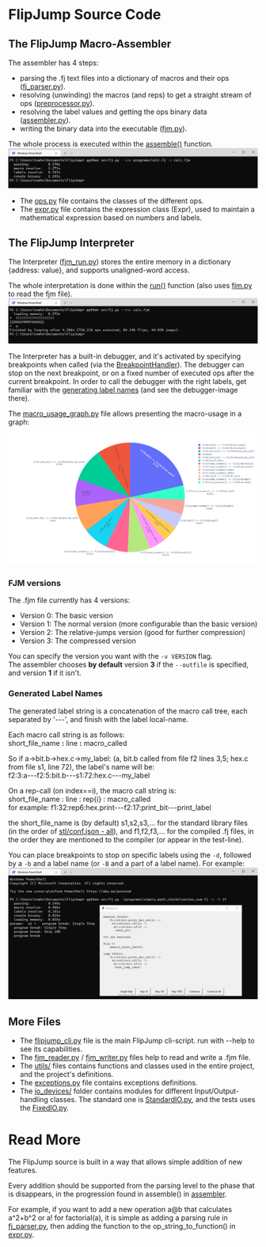 # FlipJump Source Code

## The FlipJump Macro-Assembler

The assembler has 4 steps:
- parsing the .fj text files into a dictionary of macros and their ops ([fj_parser.py](assembler/fj_parser.py)).
- resolving (unwinding) the macros (and reps) to get a straight stream of ops ([preprocessor.py](assembler/preprocessor.py)).
- resolving the label values and getting the ops binary data ([assembler.py](assembler/assembler.py)). 
- writing the binary data into the executable ([fjm.py](fjm/fjm_reader.py)).

The whole process is executed within the [assemble()](assembler/assembler.py) function.
![Assembly of calc.fj](../res/calc__asm.jpg)

- The [ops.py](inner_classes/ops.py) file contains the classes of the different ops.
- The [expr.py](inner_classes/expr.py) file contains the expression class (Expr), used to maintain a mathematical expression based on numbers and labels.

## The FlipJump Interpreter

The Interpreter ([fjm_run.py](interpretter/fjm_run.py)) stores the entire memory in a dictionary {address: value}, and supports unaligned-word access. 

The whole interpretation is done within the [run()](interpretter/fjm_run.py) function (also uses [fjm.py](fjm/fjm_reader.py) to read the fjm file).
![Running the compiled calculator](../res/calc__run.jpg)

The Interpreter has a built-in debugger, and it's activated by specifying breakpoints when called (via the [BreakpointHandler](debugging/breakpoints.py)).
The debugger can stop on the next breakpoint, or on a fixed number of executed ops after the current breakpoint.
In order to call the debugger with the right labels, get familiar with the [generating label names](README.md#Generated-Label-Names) (and see the debugger-image there).

The [macro_usage_graph.py](debugging/macro_usage_graph.py) file allows presenting the macro-usage in a graph:
![The macro-usage statistics of calc.fj](../res/calc_stats.png)

### FJM versions

The .fjm file currently has 4 versions:

- Version 0: The basic version
- Version 1: The normal version (more configurable than the basic version)
- Version 2: The relative-jumps version (good for further compression)
- Version 3: The compressed version

You can specify the version you want with the `-v VERSION` flag.<br>
The assembler chooses **by default** version **3** if the `--outfile` is specified, and version **1** if it isn't. 

### Generated Label Names

The generated label string is a concatenation of the macro call tree, each separated by '---', and finish with the label local-name.

Each macro call string is as follows:\
short_file_name **:** line **:** macro_called

So if a->bit.b->hex.c->my_label: (a, bit.b called from file f2 lines 3,5; hex.c from file s1, line 72), the label's name will be:\
f2:3:a---f2:5:bit.b---s1:72:hex.c---my_label

On a rep-call (on index==i), the macro call string is:\
short_file_name : line : rep{i} : macro_called\
for example: f1:32:rep6:hex.print---f2:17:print_bit---print_label

the short_file_name is (by default) s1,s2,s3,... for the standard library files (in the order of [stl/conf.json - all](stl/conf.json)),
and f1,f2,f3,... for the compiled .fj files, in the order they are mentioned to the compiler (or appear in the test-line).

You can place breakpoints to stop on specific labels using the `-d`, followed by a  `-b` and a label name (or `-B` and a part of a label name). For example:
![Debugging Demo](../res/breakpoint.jpg)

## More Files

- The [flipjump_cli.py](flipjump_cli.py) file is the main FlipJump cli-script. run with --help to see its capabilities.
- The [fjm_reader.py](fjm/fjm_reader.py) / [fjm_writer.py](fjm/fjm_writer.py) files help to read and write a .fjm file.
- The [utils/](utils/) files contains functions and classes used in the entire project, and the project's definitions.
- The [exceptions.py](inner_classes/exceptions.py) file contains exceptions definitions.
- The [io_devices/](io_devices) folder contains modules for different Input/Output-handling classes. The standard one is [StandardIO.py](io_devices/StandardIO.py), and the tests uses the [FixedIO.py](io_devices/FixedIO.py).


# Read More

The FlipJump source is built in a way that allows simple addition of new features.

Every addition should be supported from the parsing level to the phase that is disappears, in the progression found in assemble() in [assembler](assembler/assembler.py).

For example, if you want to add a new operation a@b that calculates a^2+b^2 or a! for factorial(a), it is simple as adding a parsing rule in [fj_parser.py](assembler/fj_parser.py), then adding the function to the op_string_to_function() in [expr.py](inner_classes/expr.py).

